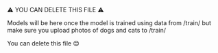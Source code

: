 ⚠️ YOU CAN DELETE THIS FILE ⚠️

Models will be here once the model is trained using data from /train/ but make sure you upload photos of dogs and cats to /train/

You can delete this file 😊
